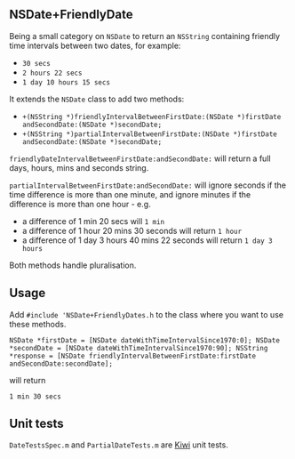 NSDate+FriendlyDate
---

Being a small category on `NSDate` to return an `NSString` containing friendly time intervals between two dates, for example:

* `30 secs`
* `2 hours 22 secs`
* `1 day 10 hours 15 secs`

It extends the `NSDate` class to add two methods:

* `+(NSString *)friendlyIntervalBetweenFirstDate:(NSDate *)firstDate andSecondDate:(NSDate *)secondDate;`
* `+(NSString *)partialIntervalBetweenFirstDate:(NSDate *)firstDate andSecondDate:(NSDate *)secondDate;`

`friendlyDateIntervalBetweenFirstDate:andSecondDate:` will return a full days, hours, mins and seconds string.

`partialIntervalBetweenFirstDate:andSecondDate:` will ignore seconds if the time difference is more than one minute, and ignore minutes if the difference is more than one hour - e.g.

* a difference of 1 min 20 secs will `1 min`
* a difference of 1 hour 20 mins 30 seconds will return `1 hour`
* a difference of 1 day 3 hours 40 mins 22 seconds will return `1 day 3 hours`

Both methods handle pluralisation.

Usage
---

Add `#include 'NSDate+FriendlyDates.h` to the class where you want to use these methods.

`NSDate *firstDate = [NSDate dateWithTimeIntervalSince1970:0];
NSDate *secondDate = [NSDate dateWithTimeIntervalSince1970:90];
NSString *response = [NSDate friendlyIntervalBetweenFirstDate:firstDate andSecondDate:secondDate];`

will return

`1 min 30 secs`

Unit tests
---

`DateTestsSpec.m` and `PartialDateTests.m` are [Kiwi](https://github.com/allending/Kiwi/wiki) unit tests.
